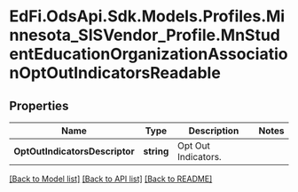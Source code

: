 # EdFi.OdsApi.Sdk.Models.Profiles.Minnesota_SISVendor_Profile.MnStudentEducationOrganizationAssociationOptOutIndicatorsReadable
## Properties

Name | Type | Description | Notes
------------ | ------------- | ------------- | -------------
**OptOutIndicatorsDescriptor** | **string** | Opt Out Indicators. | 

[[Back to Model list]](../README.md#documentation-for-models) [[Back to API list]](../README.md#documentation-for-api-endpoints) [[Back to README]](../README.md)

